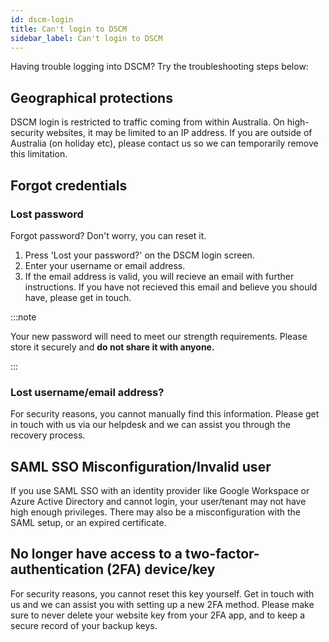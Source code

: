 ```yaml
---
id: dscm-login
title: Can't login to DSCM
sidebar_label: Can't login to DSCM
---
```


Having trouble logging into DSCM? Try the troubleshooting steps below:

## Geographical protections
DSCM login is restricted to traffic coming from within Australia. On high-security websites, it may be limited to an IP address. If you are outside of Australia (on holiday etc), please contact us so we can temporarily remove this limitation.

## Forgot credentials
### Lost password
Forgot password? Don't worry, you can reset it.

1. Press 'Lost your password?' on the DSCM login screen.
2. Enter your username or email address.
3. If the email address is valid, you will recieve an email with further instructions. If you have not recieved this email and believe you should have, please get in touch.

:::note

Your new password will need to meet our strength requirements. Please store it securely and **do not share it with anyone.** 

:::

### Lost username/email address?
For security reasons, you cannot manually find this information. Please get in touch with us via our helpdesk and we can assist you through the recovery process.

## SAML SSO Misconfiguration/Invalid user
If you use SAML SSO with an identity provider like Google Workspace or Azure Active Directory and cannot login, your user/tenant may not have high enough privileges. There may also be a misconfiguration with the SAML setup, or an expired certificate.

## No longer have access to a two-factor-authentication (2FA) device/key
For security reasons, you cannot reset this key yourself. Get in touch with us and we can assist you with setting up a new 2FA method. Please make sure to never delete your website key from your 2FA app, and to keep a secure record of your backup keys.